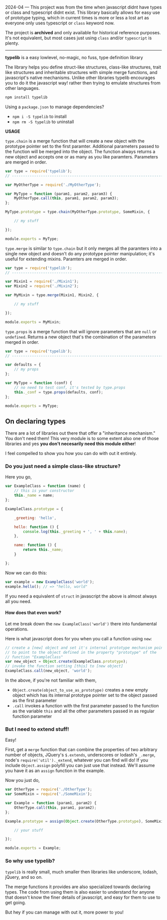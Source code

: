 2024-04 — This project was from the time when javascript didnt have types
or class and typescript didnt exist. This library basically allows for easy use of
prototype typing, which in current times is more or less a lost art as
everyone only uses typescript or `class` keyword now.

The project is **archived** and only available for historical reference purposes.
It's not equivalent, but most cases just using `class` and/or `typescript` is plenty.

--- 

**typelib** is a easy lowlevel, no-magic, no fuss, type definition library

The library helps you define struct-like structures, class-like structures,
trait like structures and inheritable structures with simple merge functions,
and javascript's native mechanisms. Unlike other libraries typelib encourages
you to do it the javascript way! rather then trying to emulate structures
from other languages.

```js
npm install typelib
```
Using a `package.json` to manage dependencies?

 - `npm i -S typelib` to install
 - `npm rm -S typelib` to uninstall

**USAGE**

`type.chain` is a merge function that will create a new object with the
prototype pointer set to the first paramter. Additional parameters passed to
the function will be merged into the object. The function always returns a
new object and accepts one or as many as you like paramters. Parameters are
merged in order.

```js
var type = require('typelib');
// ----------------------------------------------------------------------------

var MyOtherType = require('./MyOtherType');

var MyType = function (param1, param2, param3) {
	MyOtherType.call(this, param1, param2, param3);
};

MyType.prototype = type.chain(MyOtherType.prototype, SomeMixin, {

	// my stuff

});

module.exports = MyType;
```

`type.merge` is similar to `type.chain` but it only merges all the paramters
into a single new object and doesn't do any prototype pointer manipulation;
it's useful for extending mixins. Paramters are merged in order.

```js
var type = require('typelib');
// ----------------------------------------------------------------------------

var Mixin1 = require('./Mixin1');
var Mixin2 = require('./Mixin2');

var MyMixin = type.merge(Mixin1, Mixin2, {

	// my stuff

});

module.exports = MyMixin;
```

`type.props` is a merge function that will ignore parameters that are `null`
or `undefined`. Returns a new object that's the combination of the parameters
merged in order.

```js
var type = require('typelib');
// ----------------------------------------------------------------------------

var defaults = {
	// my props
};

var MyType = function (conf) {
	// no need to test conf, it's tested by type.props
	this._conf = type.props(defaults, conf);
};

module.exports = MyType;
```

## On declaring types

There are a lot of libraries out there that offer a "inheritance mechanism."
You don't need them! This very module is to some extent also one of those
libraries and yes **you don't necesarily need this module either**!

I feel compelled to show you how you can do with out it entirely.

### Do you just need a simple class-like structure?

Here you go,

```js
var ExampleClass = function (name) {
	// this is your constructor
    this._name = name;
};

ExampleClass.prototype = {

	_greeting: 'hello',

    hello: function () {
    	console.log(this._greeting + ', ' + this.name);
    },

    name: function () {
    	return this._name;
    }

};
```

Now we can do this:

```js
var example = new ExampleClass('world');
example.hello(); // => "hello, world"
```

If you need a equivalent of `struct` in javascript the above is almost
always all you need.

#### How does that even work?

Let me break down the `new ExampleClass('world')` there into fundamental operations.

Here is what javascript does for you when you call a function using `new`:

```js
// create a [new] object and set it's internal prototype mechanism pointer
// to point to the object defined in the property "prototype" of the
// function "ExampleClass"
var new_object = Object.create(ExampleClass.prototype);
// invoke the function setting [this] to [new object]
ExampleClass.call(new_object, 'world');
```

In the above, if you're not familiar with them,

 - `Object.create(object_to_use_as_prototype)` creates a new empty object
   which has its internal prototype pointer set to the object passed as the
   first parameter
 - `.call` invokes a function with the first parameter passed to the function
   as the variable `this` and all the other parameters passed in as regular
   function parameter

### But I need to extend stuff!

Easy!

First, get a `merge` function that can combine the properties of two arbitrary
number of objects, JQuery's `$.extends`, underscores or lodash's `_.merge`,
node's `require('util')._extend`, whatever you can find will do! If you
include `Object.assign` polyfill you can just use that instead. We'll assume
you have it as an `assign` function in the example.

Now you just do,

```js
var OtherType = require('./OtherType');
var SomeMixin = require('./SomeMixin');

var Example = function (param1, param2) {
	OtherType.call(this, param1, param2);
};

Example.prototype = assign(Object.create(OtherType.prototype), SomeMixin, {

	// your stuff

});

module.exports = Example;
```

### So why use typelib?

`typelib` is really small, much smaller then libraries like underscore,
lodash, jQuery, and so on.

The merge functions it provides are also specialized towards declaring types.
The code from using them is also easier to understand for anyone that doesn't
know the finer details of javascript, and easy for them to use to get going.

But hey if you can manage with out it, more power to you!
